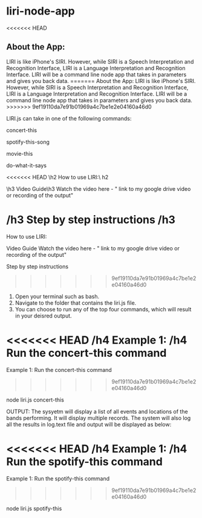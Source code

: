 # liri-node-app
<<<<<<< HEAD
<h2 >About the App: </h2>
 LIRI is like iPhone's SIRI. However, while SIRI is a Speech Interpretation and Recognition Interface, LIRI is a Language Interpretation and Recognition Interface. LIRI will be a command line node app that takes in parameters and gives you back data.
=======
About the App: 
LIRI is like iPhone's SIRI. However, while SIRI is a Speech Interpretation and Recognition Interface, LIRI is a Language Interpretation and Recognition Interface. LIRI will be a command line node app that takes in parameters and gives you back data.
>>>>>>> 9ef19110da7e91b01969a4c7be1e2e04160a46d0


LIRI.js can take in one of the following commands:

concert-this

spotify-this-song

movie-this

do-what-it-says



<<<<<<< HEAD
\h2 How to use LIRI:\ h2


\h3 Video Guide\h3
Watch the video here - " link to my google drive video or recording of the output"

/h3 Step by step instructions /h3
=======
 How to use LIRI:


Video Guide
Watch the video here - " link to my google drive video or recording of the output"

 Step by step instructions 
>>>>>>> 9ef19110da7e91b01969a4c7be1e2e04160a46d0

1. Open your terminal such as bash.
2. Navigate to the folder that contains the liri.js file.
3. You can choose to run any of the top four commands, which will result in your deisred output.

<<<<<<< HEAD
/h4 Example 1: /h4 Run the concert-this command
=======
 Example 1: Run the concert-this command
>>>>>>> 9ef19110da7e91b01969a4c7be1e2e04160a46d0

node liri.js concert-this<name of artist or band>

OUTPUT: The sysyetm will display a list of all events and locations of the bands performing. It will display multiple records. The system will also log all the results in log.text file and output will be displayed as below:

<screen shot of concert>

<<<<<<< HEAD
/h4 Example 1: /h4 Run the spotify-this command
=======
 Example 1:  Run the spotify-this command
>>>>>>> 9ef19110da7e91b01969a4c7be1e2e04160a46d0

node liri.js spotify-this<name of song>

